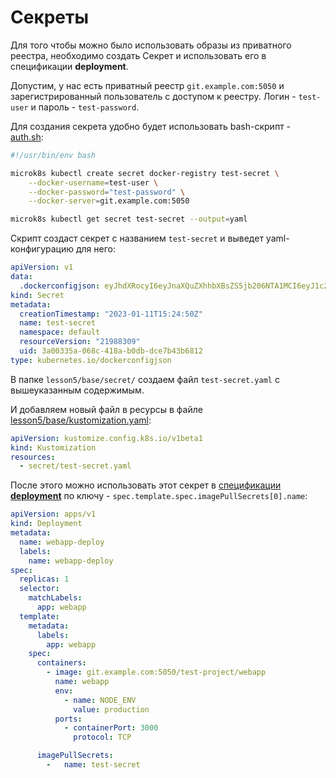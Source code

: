 # Секреты

Для того чтобы можно было использовать образы из приватного реестра, необходимо создать Секрет и использовать его в спецификации **deployment**.

Допустим, у нас есть приватный реестр `git.example.com:5050` и зарегистрированный пользователь с доступом к реестру. Логин - `test-user` и пароль - `test-password`.

Для создания секрета удобно будет использовать bash-скрипт - [auth.sh](auth.sh):
```bash
#!/usr/bin/env bash

microk8s kubectl create secret docker-registry test-secret \
    --docker-username=test-user \
    --docker-password="test-password" \
    --docker-server=git.example.com:5050

microk8s kubectl get secret test-secret --output=yaml
```

Скрипт создаст секрет с названием `test-secret` и выведет yaml-конфигурацию для него:
```yaml
apiVersion: v1
data:
  .dockerconfigjson: eyJhdXRocyI6eyJnaXQuZXhhbXBsZS5jb206NTA1MCI6eyJ1c2VybmFtZSI6InRlc3QtdXNlciIsInBhc3N3b3JkIjoidGVzdC1wYXNzd29yZCIsImF1dGgiOiJkR1Z6ZEMxMWMyVnlPblJsYzNRdGNHRnpjM2R2Y21RPSJ9fX0=
kind: Secret
metadata:
  creationTimestamp: "2023-01-11T15:24:50Z"
  name: test-secret
  namespace: default
  resourceVersion: "21988309"
  uid: 3a00335a-068c-418a-b0db-dce7b43b6812
type: kubernetes.io/dockerconfigjson
```

В папке `lesson5/base/secret/` создаем файл `test-secret.yaml` с вышеуказанным содержимым.

И добавляем новый файл в ресурсы в файле [lesson5/base/kustomization.yaml](base/kustomization.yaml):
```yaml
apiVersion: kustomize.config.k8s.io/v1beta1
kind: Kustomization
resources:
  - secret/test-secret.yaml
```

После этого можно использовать этот секрет в [спецификации **deployment**](base/webapp/deployment.yaml) по ключу - `spec.template.spec.imagePullSecrets[0].name`:
```yaml
apiVersion: apps/v1
kind: Deployment
metadata:
  name: webapp-deploy
  labels:
    name: webapp-deploy
spec:
  replicas: 1
  selector:
    matchLabels:
      app: webapp
  template:
    metadata:
      labels:
        app: webapp
    spec:
      containers:
        - image: git.example.com:5050/test-project/webapp
          name: webapp
          env:
            - name: NODE_ENV
              value: production
          ports:
            - containerPort: 3000
              protocol: TCP

      imagePullSecrets:
        -   name: test-secret
```